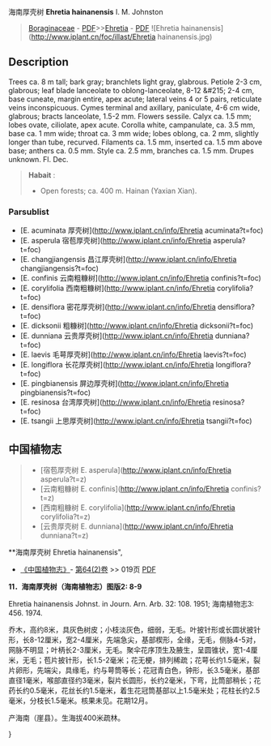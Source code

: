 海南厚壳树 **Ehretia hainanensis** I. M. Johnston

> [Boraginaceae](http://www.iplant.cn/info/Boraginaceae?t=foc) - [PDF](http://www.iplant.cn/foc/pdf/Boraginaceae.pdf)>>[Ehretia](http://www.iplant.cn/info/Ehretia?t=foc) - [PDF](http://www.iplant.cn/foc/pdf/Ehretia.pdf)
![Ehretia hainanensis](http://www.iplant.cn/foc/illast/Ehretia hainanensis.jpg)

## Description

Trees ca. 8 m tall; bark gray; branchlets light gray, glabrous. Petiole 2-3 cm, glabrous; leaf blade lanceolate to oblong-lanceolate, 8-12 &amp;#215; 2-4 cm, base cuneate, margin entire, apex acute; lateral veins 4 or 5 pairs, reticulate veins inconspicuous. Cymes terminal and axillary, paniculate, 4-6 cm wide, glabrous; bracts lanceolate, 1.5-2 mm. Flowers sessile. Calyx ca. 1.5 mm; lobes ovate, ciliolate, apex acute. Corolla white, campanulate, ca. 3.5 mm, base ca. 1 mm wide; throat ca. 3 mm wide; lobes oblong, ca. 2 mm, slightly longer than tube, recurved. Filaments ca. 1.5 mm, inserted ca. 1.5 mm above base; anthers ca. 0.5 mm. Style ca. 2.5 mm, branches ca. 1.5 mm. Drupes unknown. Fl. Dec.

> **Habait** : 
>* Open forests; ca. 400 m. Hainan (Yaxian Xian).

### Parsublist

* [E.  acuminata  厚壳树](http://www.iplant.cn/info/Ehretia acuminata?t=foc)
* [E.  asperula  宿苞厚壳树](http://www.iplant.cn/info/Ehretia asperula?t=foc)
* [E.  changjiangensis  昌江厚壳树](http://www.iplant.cn/info/Ehretia changjiangensis?t=foc)
* [E.  confinis  云南粗糠树](http://www.iplant.cn/info/Ehretia confinis?t=foc)
* [E.  corylifolia  西南粗糠树](http://www.iplant.cn/info/Ehretia corylifolia?t=foc)
* [E.  densiflora  密花厚壳树](http://www.iplant.cn/info/Ehretia densiflora?t=foc)
* [E.  dicksonii  粗糠树](http://www.iplant.cn/info/Ehretia dicksonii?t=foc)
* [E.  dunniana  云贵厚壳树](http://www.iplant.cn/info/Ehretia dunniana?t=foc)
* [E.  laevis  毛萼厚壳树](http://www.iplant.cn/info/Ehretia laevis?t=foc)
* [E.  longiflora  长花厚壳树](http://www.iplant.cn/info/Ehretia longiflora?t=foc)
* [E.  pingbianensis  屏边厚壳树](http://www.iplant.cn/info/Ehretia pingbianensis?t=foc)
* [E.  resinosa  台湾厚壳树](http://www.iplant.cn/info/Ehretia resinosa?t=foc)
* [E.  tsangii  上思厚壳树](http://www.iplant.cn/info/Ehretia tsangii?t=foc)

## 中国植物志

> * [宿苞厚壳树  E.  asperula](http://www.iplant.cn/info/Ehretia asperula?t=z)
> * [云南粗糠树  E.  confinis](http://www.iplant.cn/info/Ehretia confinis?t=z)
> * [西南粗糠树  E.  corylifolia](http://www.iplant.cn/info/Ehretia corylifolia?t=z)
> * [云贵厚壳树  E.  dunniana](http://www.iplant.cn/info/Ehretia dunniana?t=z)

**海南厚壳树 Ehretia hainanensis",

* [《中国植物志》](http://www.iplant.cn/frps)- [第64(2)卷](http://www.iplant.cn/frps/vol/64(2)) >> 019页 [PDF](http://www.iplant.cn/frps/pdf/64(2)/019.pdf)

**11．海南厚壳树（海南植物志）图版2: 8-9**

Ehretia hainanensis Johnst. in Journ. Arn. Arb. 32: 108. 1951; 海南植物志3: 456. 1974.

乔木，高约8米，具灰色树皮；小枝淡灰色，细弱，无毛。叶披针形或长圆状披针形，长8-12厘米，宽2-4厘米，先端急尖，基部楔形，全缘，无毛，侧脉4-5对，网脉不明显；叶柄长2-3厘米，无毛。聚伞花序顶生及腋生，呈圆锥状，宽1-4厘米，无毛；苞片披针形，长1.5-2毫米；花无梗，排列稀疏；花萼长约1.5毫米，裂片卵形，先端尖，具缘毛，约与萼筒等长；花冠青白色，钟形，长3.5毫米，基部直径1毫米，喉部直径约3毫米，裂片长圆形，长约2毫米，下弯，比筒部稍长；花药长约0.5毫米，花丝长约1.5毫米，着生花冠筒基部以上1.5毫米处；花柱长约2.5毫米，分枝长1.5毫米。核果未见。花期12月。

产海南（崖县）。生海拔400米疏林。

}